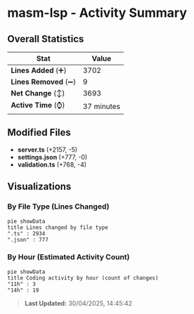 # masm-lsp - Activity Summary 

## Overall Statistics

| Stat                   | Value                                                             |
| ---------------------- | ----------------------------------------------------------------- |
| **Lines Added** (➕)   | 3702                                          |
| **Lines Removed** (➖) | 9                                        |
| **Net Change** (↕)    | 3693                |
| **Active Time** (⌚)   | 37 minutes |


## Modified Files
- **server.ts** (+2157, -5)
- **settings.json** (+777, -0)
- **validation.ts** (+768, -4)

## Visualizations

### By File Type (Lines Changed)

```mermaid
pie showData
title Lines changed by file type
".ts" : 2934
".json" : 777
```

### By Hour (Estimated Activity Count)

```mermaid
pie showData
title Coding activity by hour (count of changes)
"11h" : 3
"14h" : 19
```


> **Last Updated:** 30/04/2025, 14:45:42